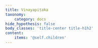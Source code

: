 ```yaml
---
title: Vinayapiṭaka
taxonomy:
    category: docs
hide_hypothesis: false
body_classes: 'title-center title-h1h2'
content:
    items: '@self.children'
---
```



